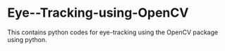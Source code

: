 # Eye--Tracking-using-OpenCV
This contains python codes for eye-tracking using the OpenCV package using python.
